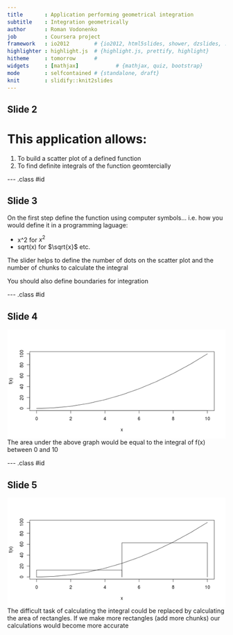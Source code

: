 ```yaml
---
title       : Application performing geometrical integration
subtitle    : Integration geometrically
author      : Roman Vodonenko
job         : Coursera project
framework   : io2012        # {io2012, html5slides, shower, dzslides, ...}
highlighter : highlight.js  # {highlight.js, prettify, highlight}
hitheme     : tomorrow      # 
widgets     : [mathjax]            # {mathjax, quiz, bootstrap}
mode        : selfcontained # {standalone, draft}
knit        : slidify::knit2slides
---
```


## Slide 2
# This application allows:
1.  To build a scatter plot of a defined function
2.  To find definite integrals of the function geomtercially

--- .class #id 

## Slide 3

On the first step define the function using computer symbols...
i.e. how you would define it in a programming laguage:

- x^2 for $x^2$
- sqrt(x) for $\sqrt{x}$ etc.


The slider helps to define the number of dots on the scatter plot and the number of chunks to calculate the integral

You should also define boundaries for integration 

--- .class #id

## Slide 4

<img src="assets/fig/unnamed-chunk-1.png" title="plot of chunk unnamed-chunk-1" alt="plot of chunk unnamed-chunk-1" style="display: block; margin: auto;" />
The area under the above graph would be equal to the integral of f(x)  between 0 and 10

--- .class #id

## Slide 5
<img src="assets/fig/unnamed-chunk-2.png" title="plot of chunk unnamed-chunk-2" alt="plot of chunk unnamed-chunk-2" style="display: block; margin: auto;" />
The  difficult task of calculating the integral could be replaced by calculating the area of rectangles. 
If we make more rectangles (add more chunks) our calculations would become more  accurate
